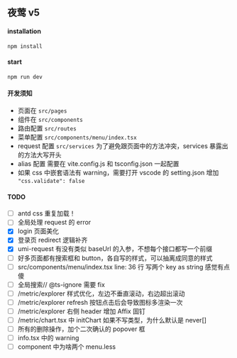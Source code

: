 ## 夜莺 v5

#### installation

```
npm install
```

#### start

```
npm run dev
```

#### 开发须知

- 页面在 `src/pages`
- 组件在 `src/components`
- 路由配置 `src/routes`
- 菜单配置 `src/components/menu/index.tsx`
- request 配置 `src/services` 为了避免跟页面中的方法冲突，services 暴露出的方法大写开头
- alias 配置 需要在 vite.config.js 和 tsconfig.json 一起配置
- 如果 css 中嵌套语法有 warning，需要打开 vscode 的 setting.json 增加 `"css.validate": false`

#### TODO

- [ ] antd css 重复加载！
- [ ] 全局处理 request 的 error
- [x] login 页面美化
- [x] 登录页 redirect 逻辑补齐
- [x] umi-request 有没有类似 baseUrl 的入参，不想每个接口都写一个前缀
- [ ] 好多页面都有搜索框和 button，各自写的样式，可以抽离成同意的样式
- [ ] src/components/menu/index.tsx line: 36 行 写两个 key as string 感觉有点傻
- [ ] 全局搜索// @ts-ignore 需要 fix
- [ ] /metric/explorer 样式优化，左边不垂直滚动，右边超出滚动
- [ ] /metric/explorer refresh 按钮点击后会导致图标多渲染一次
- [ ] /metric/explorer 右侧 header 增加 Affix 固钉
- [ ] /metric/chart.tsx 中 initChart 如果不写类型，为什么默认是 never[]
- [ ] 所有的删除操作，加个二次确认的 popover 框
- [ ] info.tsx 中的 warning
- [ ] component 中为啥两个 menu.less
